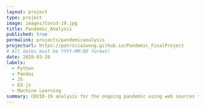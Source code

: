 ```yaml
---
layout: project
type: project
image: images/Covid-19.jpg
title: Pandemic_Analysis
published: true
permalink: projects/pandemicanalysis
projecturl: https://patriciaiwong.github.io/Pandemic_FinalProject
# All dates must be YYYY-MM-DD format!
date: 2020-03-28
labels:
  - Python
  - Pandas
  - JS
  - D3.js
  - Machine Learning
summary: COVID-19 analysis for the ongoing pandemic using web sources to produce a search tool that allows the user to look up the amount of cases in their area by providing the state or county. Visualize the amount of cases in the US with a map that depicts the hotspots in the US.
---
```



